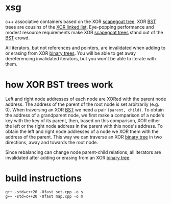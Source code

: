 # xsg
c++ associative containers based on the XOR [scapegoat tree](https://en.wikipedia.org/wiki/Scapegoat_tree). XOR [BST](https://en.wikipedia.org/wiki/Binary_search_tree) trees are cousins of the [XOR linked list](https://en.wikipedia.org/wiki/XOR_linked_list). Eye-popping performance and modest resource requirements make XOR [scapegoat trees](https://en.wikipedia.org/wiki/Scapegoat_tree) stand out of the [BST](https://en.wikipedia.org/wiki/Binary_search_tree) crowd.

All iterators, but not references and pointers, are invalidated when adding to or erasing from XOR [binary trees](https://en.wikipedia.org/wiki/Binary_tree). You will be able to get away dereferencing invalidated iterators, but you won't be able to iterate with them.

# how XOR BST trees work
Left and right node addresses of each node are XORed with the parent node address. The address of the parent of the root node is set arbitrarily (e.g. 0). When traversing an XOR [BST](https://en.wikipedia.org/wiki/Binary_search_tree) we need a pair `(parent, child)`. To obtain the address of a grandparent node, we first make a comparison of a node's key with the key of its parent, then, based on this comparison, XOR either the left or the right node address in the parent with this node's address. To obtain the left and right node addresses of a node we XOR them with the address of the parent. This way we can traverse an XOR [binary tree](https://en.wikipedia.org/wiki/Binary_tree) in two directions, away and towards the root node.

Since rebalancing can change node parent-child relations, all iterators are invalidated after adding or erasing from an XOR [binary tree](https://en.wikipedia.org/wiki/Binary_tree).

# build instructions
    g++ -std=c++20 -Ofast set.cpp -o s
    g++ -std=c++20 -Ofast map.cpp -o m
